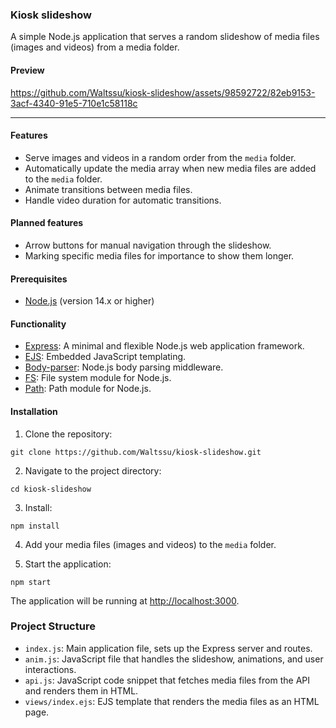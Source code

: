 ### Kiosk slideshow

A simple Node.js application that serves a random slideshow of media files (images and videos) from a media folder.

#### Preview
https://github.com/Waltssu/kiosk-slideshow/assets/98592722/82eb9153-3acf-4340-91e5-710e1c58118c

---

#### Features

- Serve images and videos in a random order from the `media` folder.
- Automatically update the media array when new media files are added to the `media` folder.
- Animate transitions between media files.
- Handle video duration for automatic transitions.

#### Planned features

- Arrow buttons for manual navigation through the slideshow.
- Marking specific media files for importance to show them longer.

#### Prerequisites

- [Node.js](https://nodejs.org/en/download/) (version 14.x or higher)

#### Functionality

- [Express](https://expressjs.com/): A minimal and flexible Node.js web application framework.
- [EJS](https://ejs.co/): Embedded JavaScript templating.
- [Body-parser](https://github.com/expressjs/body-parser): Node.js body parsing middleware.
- [FS](https://nodejs.org/api/fs.html): File system module for Node.js.
- [Path](https://nodejs.org/api/path.html): Path module for Node.js.

#### Installation

1. Clone the repository:

```
git clone https://github.com/Waltssu/kiosk-slideshow.git
```

2. Navigate to the project directory:

```
cd kiosk-slideshow
```

3. Install:

```
npm install
```

4. Add your media files (images and videos) to the `media` folder.

5. Start the application:

```
npm start
```

The application will be running at [http://localhost:3000](http://localhost:3000).

### Project Structure

- `index.js`: Main application file, sets up the Express server and routes.
- `anim.js`: JavaScript file that handles the slideshow, animations, and user interactions.
- `api.js`: JavaScript code snippet that fetches media files from the API and renders them in HTML.
- `views/index.ejs`: EJS template that renders the media files as an HTML page.



